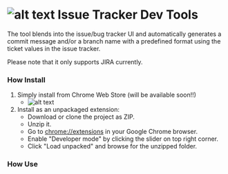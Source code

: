 ![alt text][overviewlogo] Issue Tracker Dev Tools
=============================
The tool blends into the issue/bug tracker UI and automatically generates a commit message and/or a branch name with a predefined format using the ticket values in the issue tracker.

Please note that it only supports JIRA currently.

### How Install
1. Simply install from Chrome Web Store (will be available soon!!)
    * ![alt text][chromestorelogo]
1. Install as an unpackaged extension:
	- Download or clone the project as ZIP.
	- Unzip it.
	- Go to [chrome://extensions](chrome://extensions) in your Google Chrome browser.
	- Enable "Developer mode" by clicking the slider on top right corner.
	- Click "Load unpacked" and browse for the unzipped folder.

### How Use


[overviewlogo]: https://github.com/nihatcanco/issue-tracker-dev-tools/blob/master/images/icon16.png?raw=true
[chromestorelogo]: https://developer.chrome.com/webstore/images/ChromeWebStore_Badge_v2_206x58.png
